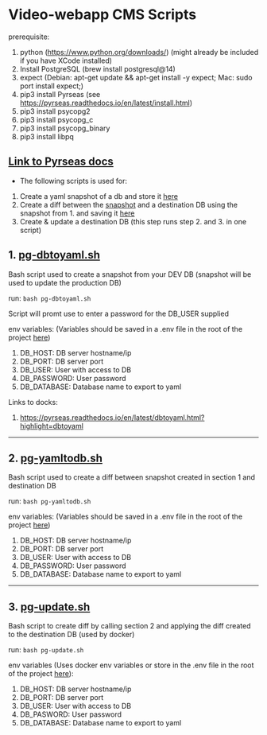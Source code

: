 # Video-webapp CMS Scripts

prerequisite:
1. python (https://www.python.org/downloads/) (might already be included if you have XCode installed)
2. Install PostgreSQL (brew install postgresql@14)
2. expect (Debian: apt-get update && apt-get install -y expect; Mac: sudo port install expect;)
3. pip3 install Pyrseas (see https://pyrseas.readthedocs.io/en/latest/install.html)
4. pip3 install psycopg2
5. pip3 install psycopg_c
6. pip3 install psycopg_binary
7. pip3 install libpq


## [Link to Pyrseas docs](https://pyrseas.readthedocs.io/_/downloads/en/latest/pdf/)
* The following scripts is used for:
1. Create a yaml snapshot of a db and store it [here](../snapshot/CMS-DB.yaml)
2. Create a diff between the [snapshot](../snapshot/CMS-DB.yaml) and a destination DB using the snapshot from 1. and saving it [here](../snapshot/CMS-DIFF.sql)
3. Create & update a destination DB (this step runs step 2. and 3. in one script)

## 1. [pg-dbtoyaml.sh](./pg-dbtoyaml.sh)

Bash script used to create a snapshot from your DEV DB (snapshot will be used to update the production DB)

run: 
```bash pg-dbtoyaml.sh```

Script will promt use to enter a password for the DB_USER supplied

env variables: (Variables should be saved in a .env file in the root of the project [here](../../.env))
1. DB_HOST: DB server hostname/ip 
2. DB_PORT: DB server port
3. DB_USER: User with access to DB
4. DB_PASSWORD: User password
5. DB_DATABASE: Database name to export to yaml

Links to docks: 
1. https://pyrseas.readthedocs.io/en/latest/dbtoyaml.html?highlight=dbtoyaml

---

## 2. [pg-yamltodb.sh](./pg-yamltodb.sh)

Bash script used to create a diff between snapshot created in section 1 and destination DB

run: 
```bash pg-yamltodb.sh```

env variables: (Variables should be saved in a .env file in the root of the project [here](../../.env))
1. DB_HOST: DB server hostname/ip 
2. DB_PORT: DB server port
3. DB_USER: User with access to DB
4. DB_PASSWORD: User password
5. DB_DATABASE: Database name to export to yaml

---

## 3. [pg-update.sh](./pg-update.sh)

Bash script to create diff by calling section 2 and applying the diff created to the destination DB (used by docker)

run: 
```bash pg-update.sh```

env variables (Uses docker env variables or store in the .env file in the root of the project [here](../../.env)): 
1. DB_HOST: DB server hostname/ip 
2. DB_PORT: DB server port
3. DB_USER: User with access to DB
4. DB_PASWORD: User password
5. DB_DATABASE: Database name to export to yaml
